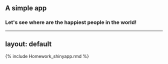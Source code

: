 ## A simple app
### Let's see where are the happiest people in the world!

---
layout: default
---

{% include Homework_shinyapp.rmd %}
